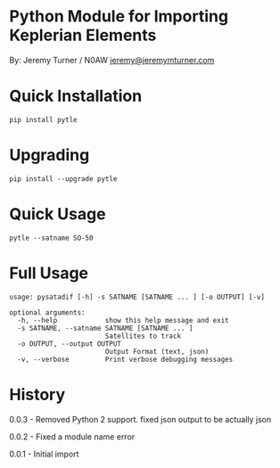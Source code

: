 # Python Module for Importing Keplerian Elements

By: Jeremy Turner / N0AW <jeremy@jeremymturner.com>

# Quick Installation
`pip install pytle`


# Upgrading
`pip install --upgrade pytle`


# Quick Usage
`pytle --satname SO-50`


# Full Usage
```
usage: pysatadif [-h] -s SATNAME [SATNAME ... ] [-o OUTPUT] [-v]

optional arguments:
  -h, --help            show this help message and exit
  -s SATNAME, --satname SATNAME [SATNAME ... ]
                        Satellites to track
  -o OUTPUT, --output OUTPUT
                        Output Format (text, json)
  -v, --verbose         Print verbose debugging messages
```

# History

0.0.3 - Removed Python 2 support. fixed json output to be actually json

0.0.2 - Fixed a module name error

0.0.1 - Initial import
